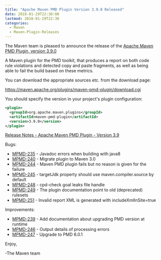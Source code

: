 ```yaml
---
title: "Apache Maven PMD Plugin Version 3.9.0 Released"
date: 2018-01-29T22:30:00
lastmod: 2018-01-29T22:30
categories:
  - Maven
  - Maven-Plugin-Releases
---
```

The Maven team is pleased to announce the release of the 
[Apache Maven PMD Plugin, version 3.9.0](https://maven.apache.org/plugins/maven-pmd-plugin/)


A Maven plugin for the PMD toolkit, that produces a report on both code rule
violations and detected copy and paste fragments, as well as being able to fail
the build based on these metrics.

You can download the appropriate sources etc. from the download page:
 
https://maven.apache.org/plugins/maven-pmd-plugin/download.cgi

You should specify the version in your project's plugin configuration:

```xml
<plugin>
  <groupId>org.apache.maven.plugins</groupId>
  <artifactId>maven-pmd-plugin</artifactId>
  <version>3.9.0</version>
</plugin>
```

<!-- more -->

[Release Notes - Apache Maven PMD Plugin - Version 3.9](https://issues.apache.org/jira/secure/ReleaseNote.jspa?projectId=12317621&version=12340516)

Bugs:

 * [MPMD-235](https://issues.apache.org/jira/browse/MPMD-235) - Javadoc errors when building with java8
 * [MPMD-240](https://issues.apache.org/jira/browse/MPMD-240) - Migrate plugin to Maven 3.0
 * [MPMD-244](https://issues.apache.org/jira/browse/MPMD-244) - Maven PMD plugin fails but no reason is given for the failure
 * [MPMD-245](https://issues.apache.org/jira/browse/MPMD-245) - targetJdk property should use maven.compiler.source by default
 * [MPMD-248](https://issues.apache.org/jira/browse/MPMD-248) - cpd-check goal leaks file handle
 * [MPMD-249](https://issues.apache.org/jira/browse/MPMD-249) - The plugin documentation point to old (deprecated) rulesets
 * [MPMD-251](https://issues.apache.org/jira/browse/MPMD-251) - Invalid report XML is generated with includeXmlInSite=true

Improvements:

 * [MPMD-239](https://issues.apache.org/jira/browse/MPMD-239) - Add documentation about upgrading PMD version at runtime
 * [MPMD-246](https://issues.apache.org/jira/browse/MPMD-246) - Output details of processing errors
 * [MPMD-247](https://issues.apache.org/jira/browse/MPMD-247) - Upgrade to PMD 6.0.1

Enjoy,

-The Maven team
